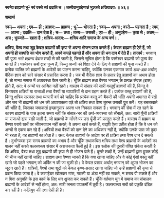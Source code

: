 **स्वमेव ब्राह्मणो भु–े स्वं वस्ते स्वं ददाति च ।** **तस्यैवानुग्रहेणान्नं भुञ्जते क्षत्रियादय: ॥ ४६॥** 

**शब्दार्थ** 

**स्वम्—** **अपना** **; एव—** **ही** **; ब्राह्मण:—** **ब्राह्मण** **; भु–े—** **भोगता है** **; स्वम्—** **अपना** **; वस्ते—** **पहनता है** **; स्वम्—** **अपना** **; ददाति—** **दान देता है** **; च—** **तथा** **; तस्य—** **उसकी** **; एव—** **ही** **; अनुग्रहेण—** **कृपा से** **; अन्नम्—** **अन्न** **; भुञ्जते—** **खाता है** **; क्षत्रिय-आदय:—** **क्षत्रिय आदि समाज के अन्य वर्ण।** **.** 

**क्षत्रिय, वैश्य तथा शूद्र केवल ब्राह्मणों की कृपा से अपना भोजन प्राप्त करते हैं। केवल** **ब्राह्मण ही ऐसे हैं, जो अपनी ही सश्पत्ति का भोग करते हैं, अपने कपड़े पहनते हैं और अपना ही** **धन दान में देते हैं।** **तात्पर्य :** भगवान् की पूजा *नमो ब्रह्मण्य देवाय* शब्दों से की जाती है, जिससे सूचित होता है कि परमेश्वर ब्राह्मणों को पूज्य देव मानते हैं। परमेश्वर सबों द्वारा पूज्य हैं, किन्तु अन्यों को शिक्षा देने के लिए वे ब्राह्मणों की पूजा करते हैं। प्रत्येक व्यक्ति को ब्राह्मणों के आदेशों का पालन करना चाहिए, क्योंकि उनका एकमात्र कार्य *शब्द-ब्रह्म* अर्थात् वैदिक ज्ञान को सारे संसार में प्रसारित करना है। जब भी वैदिक ज्ञान के प्रसार हेतु ब्राह्मणों का अभाव होता है, तो मानव समाज में अव्यवस्था फैल जाती है। चूँकि ब्राह्मण तथा वैष्णव भगवान् के प्रत्यक्ष सेवक (दास) होते हैं, अत: वे अन्यों पर आश्रित नहीं रहते। वास्तव में संसार की सारी वस्तुएँ ब्राह्मणों की हैं, किन्तु वे विनयवश क्षत्रियों या राजाओं तथा वैश्यों या व्यापारियों से दान ग्रहण करते हैं। प्रत्येक वस्तु ब्राह्मणों की है, किन्तु क्षत्रिय सरकार तथा व्यापारी वर्ग को चाहिए कि प्रत्येक वस्तु को बैंकरों की भाँति अपनी अमानत में रखें और जब भी ब्राह्मणों को धन की आवश्यकता पड़े तो क्षत्रिय तथा वैश्य तुरन्त उसकी पूॢत करें। यह बचतखाते की भाँति है, जिसका जमाकर्ता इच्छानुसार अपना धन निकाल सकता है। भगवान् की सेवा में रत रहने के कारण ब्राह्मणों के पास इतना समय नहीं कि संसार-भर की अर्थ-व्यवस्था को सँभालें, अत: सारी पूँजी क्षत्रियों या राजाओं द्वारा रखी जाती है, जो ब्राह्मणों के माँगने पर उस पूँजी को प्रस्तुत करते हैं। वास्तव में ब्राह्मण या वैष्णव पराये खर्चे पर जीवनयापन नहीं करते; वे अपना खर्च करते हैं, यद्यपि ऐसा प्रतीत होता है कि वे धन को अन्यों से एकत्र कर रहे हैं। क्षत्रियों तथा वैश्यों को दान देने का अधिकार नहीं है, क्योंकि उनके पास जो कुछ भी रहता है, वह ब्राह्मणों का होता है। अत: केवल ब्राह्मणों के आदेश पर ही क्षत्रिय तथा वैश्य दान दे सकते हैं। दुर्भाग्यवश इस समय ब्राह्मणों का अभाव है और चूँकि तथाकथित क्षत्रिय तथा वैश्य ब्राह्मणों के आदेशों का पालन नहीं करते फलस्वरूप संसार में अराजकता फैली हुई है। इस श्लोक की दूसरी पंक्ति संकेत करती है कि क्षत्रिय, वैश्य तथा शूद्र ब्राह्मणों की कृपा से ही भोजन पाते हैं। दूसरे शब्दों में, उन्हें ब्राह्मणों द्वारा वॢजत कोई भी चीज नहीं खानी चाहिए। ब्राह्मण तथा वैष्णव जानते हैं कि क्या खाना चाहिए और वे कोई ऐसी वस्तु नहीं खाते जो पहले भगवान् को अर्पित न की जा चुकी हो। वे केवल प्रसाद अर्थात् भगवान् को अॢपत भोजन का जूठन खाते हैं। क्षत्रियों, वैश्यों तथा शूद्रों को केवल कृष्ण-प्रसाद खाना चाहिए जो उन्हें ब्राह्मणों की कृपा से प्रदान किया जाता है। वे कसाईघर खोलकर मांस, मछली या अंडा नहीं खा सकते, न शराब पी सकते हैं और न बिना अनुमति के इस कार्य के लिए धन अॢजत कर सकते हैं। चूँकि वर्तमान युग में समाज का संचालन ब्राह्मणों के आदेशों से नहीं होता, अत: सारी जनता पापकर्मों में डूबी है। फलस्वरूप सबों को प्रकृति दंडित कर रही है। कलियुग की दशा ऐसी ही है।  
